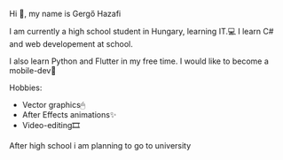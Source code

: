 Hi 👋, my name is Gergő Hazafi

I am currently a high school student in Hungary, learning IT.💻
I learn C# and web developement at school.

I also learn Python and Flutter in my free time.
I would like to become a mobile-dev📱

Hobbies:
- Vector graphics🖱
- After Effects animations✨
- Video-editing🎞

After high school i am planning to go to university
